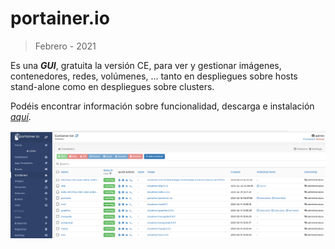 # portainer.io

> Febrero - 2021

Es una _**GUI**_, gratuita la versión CE, para ver y gestionar imágenes, contenedores, redes, volúmenes, ... tanto en despliegues sobre hosts stand-alone como en despliegues sobre clusters.

Podéis encontrar información sobre funcionalidad, descarga e instalación [_aquí_](https://documentation.portainer.io/quickstart/?hsCtaTracking=cb3a059b-7f57-4333-a92f-b06202ef8690%7C4427d7bc-1ae8-4a30-812c-d30ee496008f).

![](<../.gitbook/assets/image (1).png>)

## <mark style="color:green;"></mark>
